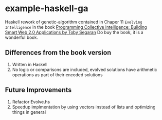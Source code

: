 # example-haskell-ga

Haskell rework of genetic-algorithm contained in Chaper 11 `Evolving Intelligence` in the book 
[Programming Collective Intelligence: Building Smart Web 2.0 Applications by Toby Segaran](https://www.amazon.com/Programming-Collective-Intelligence-Building-Applications/dp/0596529325)
Do buy the book, it is a wonderful book. 

## Differences from the book version
1. Written in Haskell
2. No logic or comparisons are included, evolved solutions have arithmetic operations as part of their encoded solutions


## Future Improvements
1. Refactor Evolve.hs
2. Speedup implmentation by using vectors instead of lists and optimizing things in general
